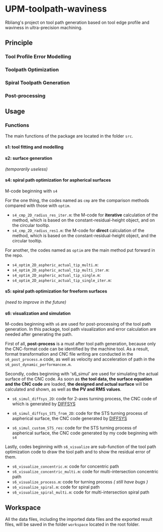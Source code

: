 # UPM-toolpath-waviness

Rbliang's project on tool path generation based on tool edge profile and waviness in ultra-precision machining.

## Principle

### Tool Profile Error Modelling



### Toolpath Optimization



### Spiral Toolpath Generation



### Post-processing



## Usage

### Functions

The main functions of the package are located in the folder `src`. 

#### s1: tool fitting and modelling



#### s2: surface generation

_(temporarily useless)_

#### s4: spiral path optimization for aspherical surfaces

M-code beginning with `s4`

For the one thing, the codes named as `cmp` are the comparison methods compared with those with `optim`.

- `s4_cmp_2D_radius_res_iter.m`: the M-code for **iterative** calculation of the method, which is based on the constant-residual-height object, and on the circular tooltip.
- `s4_cmp_2D_radius_res1.m`: the M-code for **direct** calculation of the method, which is based on the constant-residual-height object, and the circular tooltip.

For another, the codes named as `optim` are the main method put forward in the repo.

- `s4_optim_2D_aspheric_actual_tip_multi.m`: 
- `s4_optim_2D_aspheric_actual_tip_multi_iter.m`: 
- `s4_optim_2D_aspheric_actual_tip_single.m`: 
- `s4_optim_2D_aspheric_actual_tip_single_iter.m`: 



#### s5: spiral path optimization for freeform surfaces

_(need to improve in the future)_



#### s6: visualization and simulation

M-codes beginning with `s6` are used for post-processing of the tool path generation. In this package, tool path visualization and error calculation are needed after generating the path. 

First of all, **post-process** is a must after tool path generation, because only the CNC-format code can be identified by the machine tool. As a result, format transformation and CNC file writing are conducted in the `s6_post_process.m` code, as well as velocity and acceleration of path in the `s6_post_dynamic_performancee.m`.

Secondly, codes beginning with 's6_simul' are used for simulating the actual surface of the CNC code. As soon as **the tool data, the surface equation and the CNC code** are loaded, **the designed and actual surface** will be calculated and shown, as well as **the PV and RMS values**.

- `s6_simul_diffsys_2D`: code for 2-axes turning process, the CNC code of which is generated by [DIFFSYS](https://www.precitech.com/product/diffsys)

- `s6_simul_diffsys_STS_from_2D`: code for the STS turning process of aspherical surface, the CNC code generated by [DIFFSYS](https://www.precitech.com/product/diffsys)
- `s6_simul_custom_STS_res`: code for the STS turning process of aspherical surface, the CNC code generated by my code beginning with `s4`

Lastly, codes beginning with `s6_visualize` are sub-function of the tool path optimization code to draw the tool path and to show the residual error of them.

- `s6_visualize_concentric.m`: code for concentric path
- `s6_visualize_concentric_multi.m`: code for multi-intersection concentric path
- `s6_visualize_process.m`: code for turning process _( still have bugs )_
- `s6_visualize_spiral.m`: code for spiral path
- `s6_visualize_spiral_multi.m`: code for multi-intersection spiral path



## Workspace

All the data files, including the imported data files and the exported result files, will be saved in the folder `workspace` located in the root folder.
